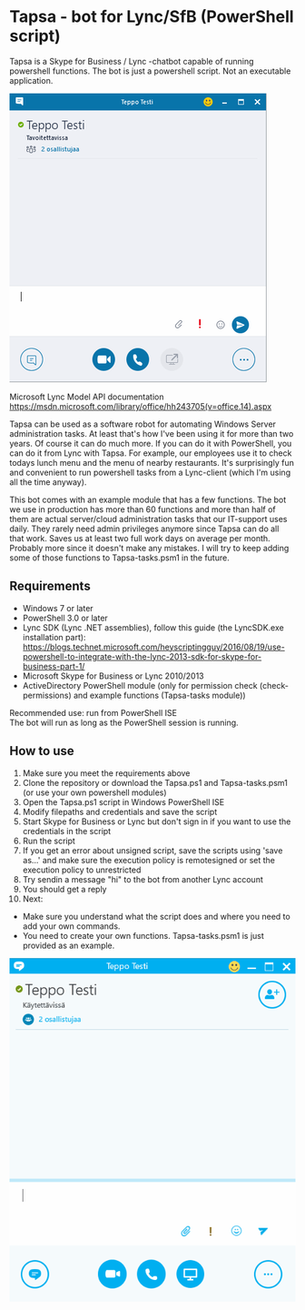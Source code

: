 # Tapsa - bot for Lync/SfB (PowerShell script)

Tapsa is a Skype for Business / Lync -chatbot capable of running powershell functions. The bot is just a powershell script. Not an executable application.

![gif](/gif/lunch.gif)

Microsoft Lync Model API documentation  
https://msdn.microsoft.com/library/office/hh243705(v=office.14).aspx

Tapsa can be used as a software robot for automating Windows Server administration tasks. At least that's how I've been using it for more than two years. 
Of course it can do much more. If you can do it with PowerShell, you can do it from Lync with Tapsa. For example, our employees use it to 
check todays lunch menu and the menu of nearby restaurants.
It's surprisingly fun and convenient to run powershell tasks from a Lync-client (which I'm using all the time anyway).

This bot comes with an example module that has a few functions. The bot we use in production has more than 60 functions and more than half of them are actual server/cloud administration tasks that our IT-support uses daily. They rarely need admin privileges anymore 
since Tapsa can do all that work. Saves us at least two full work days on average per month. Probably more since it doesn't make any mistakes. I will try to keep adding some of those functions to Tapsa-tasks.psm1 in the future.

## Requirements
* Windows 7 or later
* PowerShell 3.0 or later
* Lync SDK (Lync .NET assemblies), follow this guide (the LyncSDK.exe installation part): https://blogs.technet.microsoft.com/heyscriptingguy/2016/08/19/use-powershell-to-integrate-with-the-lync-2013-sdk-for-skype-for-business-part-1/
* Microsoft Skype for Business or Lync 2010/2013
* ActiveDirectory PowerShell module (only for permission check (check-permissions) and example functions (Tapsa-tasks module))

Recommended use: run from PowerShell ISE  
The bot will run as long as the PowerShell session is running.

## How to use
1. Make sure you meet the requirements above
2. Clone the repository or download the Tapsa.ps1 and Tapsa-tasks.psm1 (or use your own powershell modules)
3. Open the Tapsa.ps1 script in Windows PowerShell ISE
4. Modify filepaths and credentials and save the script
7. Start Skype for Business or Lync but don't sign in if you want to use the credentials in the script
8. Run the script 
9. If you get an error about unsigned script, save the scripts using 'save as...' and make sure the execution policy is remotesigned or set the execution policy to unrestricted
10. Try sendin a message "hi" to the bot from another Lync account
11. You should get a reply
12. Next:
  * Make sure you understand what the script does and where you need to add your own commands.
  * You need to create your own functions. Tapsa-tasks.psm1 is just provided as an example.



![gif](/gif/teppo.gif)
